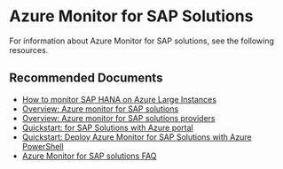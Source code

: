<properties  
    pageTitle="Azure Monitor for SAP Solutions"
    description="Azure Monitor for SAP Solutions"
    service=""
    resource=""
    authors="azurescotro"
    ms.author="scotro"
    displayOrder=""
    selfHelpType="generic"
    supportTopicIds="32745287,32745279,32745290,32745299,32745281,32745282,32745283,32745284,32745302,32745295,32745296,32745286,32745300,32745289,32745291,32745301,32745293,32745297,32745298"
    resourceTags=""
    productPesIds="17271"
    cloudEnvironments="public, fairfax, usnat, ussec"
    articleId="ee48611d-307a-4746-97fd-01778bb5a582"
    ownershipId="Compute_AppService"
/>

# Azure Monitor for SAP Solutions

For information about Azure Monitor for SAP solutions, see the following resources.

## **Recommended Documents**

* [How to monitor SAP HANA on Azure Large Instances](https://docs.microsoft.com/azure/virtual-machines/workloads/sap/troubleshooting-monitoring)<br>
* [Overview: Azure monitor for SAP solutions](https://docs.microsoft.com/azure/virtual-machines/workloads/sap/azure-monitor-overview)<br>
* [Overview: Azure monitor for SAP solutions providers](https://docs.microsoft.com/azure/virtual-machines/workloads/sap/azure-monitor-providers)<br>
* [Quickstart: for SAP Solutions with Azure portal](https://docs.microsoft.com/azure/virtual-machines/workloads/sap/azure-monitor-sap-quickstart)<br>
* [Quickstart: Deploy Azure Monitor for SAP Solutions with Azure PowerShell](https://docs.microsoft.com/azure/virtual-machines/workloads/sap/azure-monitor-sap-quickstart-powershell)<br>
* [Azure Monitor for SAP solutions FAQ](https://docs.microsoft.com/azure/virtual-machines/workloads/sap/azure-monitor-faq)<br>
